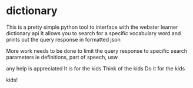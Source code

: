 # dictionary
This is a pretty simple python tool to interface with the webster learner dictionary api
It allows you to search for a specific vocabulary word and prints out the query response in formatted json

More work needs to be done to limit the query response to specific search parameters ie definitions, part of speech, usw

any help is appreciated
It is for the kids
Think of the kids
Do it for the kids


kids!

